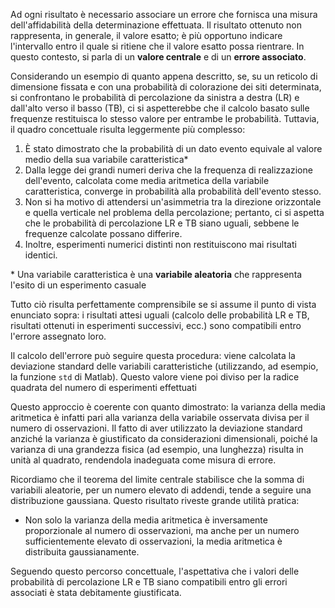Ad ogni risultato è necessario associare un errore che fornisca una misura dell'affidabilità della determinazione effettuata. Il risultato ottenuto non rappresenta, in generale, il valore esatto; è più opportuno indicare l'intervallo entro il quale si ritiene che il valore esatto possa rientrare. In questo contesto, si parla di un **valore centrale** e di un **errore associato**.

Considerando un esempio di quanto appena descritto, se, su un reticolo di dimensione fissata e con una probabilità di colorazione dei siti determinata, si confrontano le probabilità di percolazione da sinistra a destra (LR) e dall'alto verso il basso (TB), ci si aspetterebbe che il calcolo basato sulle frequenze restituisca lo stesso valore per entrambe le probabilità. Tuttavia, il quadro concettuale risulta leggermente più complesso:

1. È stato dimostrato che la probabilità di un dato evento equivale al valore medio della sua variabile caratteristica*
2. Dalla legge dei grandi numeri deriva che la frequenza di realizzazione dell'evento, calcolata come media aritmetica della variabile caratteristica, converge in probabilità alla probabilità dell'evento stesso.
3. Non si ha motivo di attendersi un'asimmetria tra la direzione orizzontale e quella verticale nel problema della percolazione; pertanto, ci si aspetta che le probabilità di percolazione LR e TB siano uguali, sebbene le frequenze calcolate possano differire.
4. Inoltre, esperimenti numerici distinti non restituiscono mai risultati identici.

\* Una variabile caratteristica è una **variabile aleatoria** che rappresenta l'esito di un esperimento casuale

Tutto ciò risulta perfettamente comprensibile se si assume il punto di vista enunciato sopra: i risultati attesi uguali (calcolo delle probabilità LR e TB, risultati ottenuti in esperimenti successivi, ecc.) sono compatibili entro l'errore assegnato loro.

Il calcolo dell'errore può seguire questa procedura: viene calcolata la deviazione standard delle variabili caratteristiche (utilizzando, ad esempio, la funzione $\texttt{std}$ di Matlab). Questo valore viene poi diviso per la radice quadrata del numero di esperimenti effettuati

Questo approccio è coerente con quanto dimostrato: la varianza della media aritmetica è infatti pari alla varianza della variabile osservata divisa per il numero di osservazioni. Il fatto di aver utilizzato la deviazione standard anziché la varianza è giustificato da considerazioni dimensionali, poiché la varianza di una grandezza fisica (ad esempio, una lunghezza) risulta in unità al quadrato, rendendola inadeguata come misura di errore.

Ricordiamo che il teorema del limite centrale stabilisce che la somma di variabili aleatorie, per un numero elevato di addendi, tende a seguire una distribuzione gaussiana. Questo risultato riveste grande utilità pratica:

- Non solo la varianza della media aritmetica è inversamente proporzionale al numero di osservazioni, ma anche per un numero sufficientemente elevato di osservazioni, la media aritmetica è distribuita gaussianamente. 

Seguendo questo percorso concettuale, l'aspettativa che i valori delle probabilità di percolazione LR e TB siano compatibili entro gli errori associati è stata debitamente giustificata.